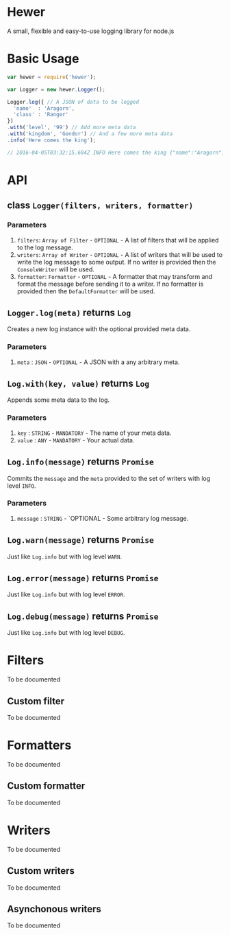 # Hewer
A small, flexible and easy-to-use logging library for node.js

# Basic Usage

```javascript
var hewer = require('hewer');

var Logger = new hewer.Logger();

Logger.log({ // A JSON of data to be logged
  'name'  : 'Aragorn',
  'class' : 'Ranger'
})
.with('level', '99') // Add more meta data
.with('kingdom', 'Gondor') // And a few more meta data
.info('Here comes the king');

// 2016-04-05T03:32:15.604Z INFO Here comes the king {"name":"Aragorn","class":"Ranger","level":"99","kingdom":"Gondor"}
```
# API

## class `Logger(filters, writers, formatter)`

### Parameters
1. `filters`: `Array of Filter` - `OPTIONAL` - A list of filters that will be applied to the log message.
2. `writers`: `Array of Writer` - `OPTIONAL` - A list of writers that will be used to write the log message to some output. If no writer is provided then the `ConsoleWriter` will be used.
3. `formatter`: `Formatter` - `OPTIONAL` - A formatter that may transform and format the message before sending it to a writer. If no formatter is provided then the `DefaultFormatter` will be used.

## `Logger.log(meta)` returns `Log`
Creates a new log instance with the optional provided meta data.

### Parameters
1. `meta` : `JSON` - `OPTIONAL` - A JSON with a any arbitrary meta.

## `Log.with(key, value)` returns `Log`
Appends some meta data to the log.

### Parameters
1. `key` : `STRING` - `MANDATORY` - The name of your meta data.
2. `value` : `ANY` - `MANDATORY` - Your actual data.

## `Log.info(message)` returns `Promise`
Commits the `message` and the `meta` provided to the set of writers with log level `INFO`.

### Parameters
1. `message` : `STRING` - `OPTIONAL - Some arbitrary log message.
 

## `Log.warn(message)` returns `Promise`
Just like `Log.info` but with log level `WARN`.
## `Log.error(message)` returns `Promise`
Just like `Log.info` but with log level `ERROR`.
## `Log.debug(message)` returns `Promise`
Just like `Log.info` but with log level `DEBUG`.

# Filters
To be documented

## Custom filter
To be documented

# Formatters
To be documented

## Custom formatter
To be documented

# Writers
To be documented

## Custom writers
To be documented

## Asynchonous writers
To be documented
